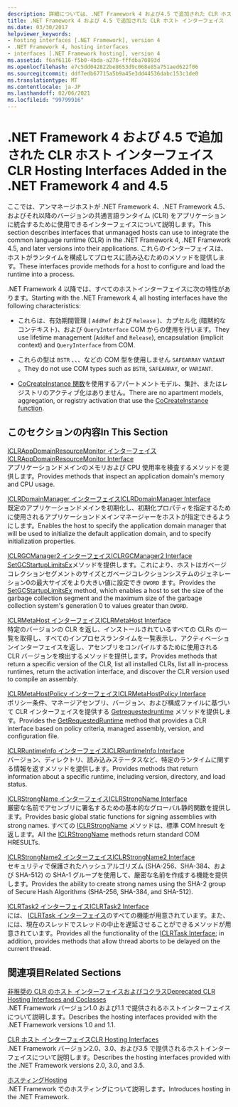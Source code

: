 ```yaml
---
description: 詳細については、.NET Framework 4 および4.5 で追加された CLR ホストインターフェイスに関するページを参照してください。
title: .NET Framework 4 および 4.5 で追加された CLR ホスト インターフェイス
ms.date: 03/30/2017
helpviewer_keywords:
- hosting interfaces [.NET Framework], version 4
- .NET Framework 4, hosting interfaces
- interfaces [.NET Framework hosting], version 4
ms.assetid: f6af6116-f5b0-4bda-a276-fffdba70893d
ms.openlocfilehash: e7c5dd042822be8653d9c068e85a751aed622f06
ms.sourcegitcommit: ddf7edb67715a5b9a45e3dd44536dabc153c1de0
ms.translationtype: MT
ms.contentlocale: ja-JP
ms.lasthandoff: 02/06/2021
ms.locfileid: "99799916"
---
```

# <a name="clr-hosting-interfaces-added-in-the-net-framework-4-and-45"></a><span data-ttu-id="ad304-103">.NET Framework 4 および 4.5 で追加された CLR ホスト インターフェイス</span><span class="sxs-lookup"><span data-stu-id="ad304-103">CLR Hosting Interfaces Added in the .NET Framework 4 and 4.5</span></span>

<span data-ttu-id="ad304-104">ここでは、アンマネージホストが .NET Framework 4、.NET Framework 4.5、およびそれ以降のバージョンの共通言語ランタイム (CLR) をアプリケーションに統合するために使用できるインターフェイスについて説明します。</span><span class="sxs-lookup"><span data-stu-id="ad304-104">This section describes interfaces that unmanaged hosts can use to integrate the common language runtime (CLR) in the .NET Framework 4, .NET Framework 4.5, and later versions into their applications.</span></span> <span data-ttu-id="ad304-105">これらのインターフェイスは、ホストがランタイムを構成してプロセスに読み込むためのメソッドを提供します。</span><span class="sxs-lookup"><span data-stu-id="ad304-105">These interfaces provide methods for a host to configure and load the runtime into a process.</span></span>  
  
 <span data-ttu-id="ad304-106">.NET Framework 4 以降では、すべてのホストインターフェイスに次の特性があります。</span><span class="sxs-lookup"><span data-stu-id="ad304-106">Starting with the .NET Framework 4, all hosting interfaces have the following characteristics:</span></span>  
  
- <span data-ttu-id="ad304-107">これらは、有効期間管理 ( `AddRef` および `Release` )、カプセル化 (暗黙的なコンテキスト)、および `QueryInterface` COM からの使用を行います。</span><span class="sxs-lookup"><span data-stu-id="ad304-107">They use lifetime management (`AddRef` and `Release`), encapsulation (implicit context) and `QueryInterface` from COM.</span></span>  
  
- <span data-ttu-id="ad304-108">これらの型は `BSTR` 、、、などの COM 型を使用しません `SAFEARRAY` `VARIANT` 。</span><span class="sxs-lookup"><span data-stu-id="ad304-108">They do not use COM types such as `BSTR`, `SAFEARRAY`, or `VARIANT`.</span></span>  
  
- <span data-ttu-id="ad304-109">[CoCreateInstance 関数](/windows/win32/api/combaseapi/nf-combaseapi-cocreateinstance)を使用するアパートメントモデル、集計、またはレジストリのアクティブ化はありません。</span><span class="sxs-lookup"><span data-stu-id="ad304-109">There are no apartment models, aggregation, or registry activation that use the [CoCreateInstance function](/windows/win32/api/combaseapi/nf-combaseapi-cocreateinstance).</span></span>  
  
## <a name="in-this-section"></a><span data-ttu-id="ad304-110">このセクションの内容</span><span class="sxs-lookup"><span data-stu-id="ad304-110">In This Section</span></span>  

 [<span data-ttu-id="ad304-111">ICLRAppDomainResourceMonitor インターフェイス</span><span class="sxs-lookup"><span data-stu-id="ad304-111">ICLRAppDomainResourceMonitor Interface</span></span>](iclrappdomainresourcemonitor-interface.md)  
 <span data-ttu-id="ad304-112">アプリケーションドメインのメモリおよび CPU 使用率を検査するメソッドを提供します。</span><span class="sxs-lookup"><span data-stu-id="ad304-112">Provides methods that inspect an application domain's memory and CPU usage.</span></span>  
  
 [<span data-ttu-id="ad304-113">ICLRDomainManager インターフェイス</span><span class="sxs-lookup"><span data-stu-id="ad304-113">ICLRDomainManager Interface</span></span>](iclrdomainmanager-interface.md)  
 <span data-ttu-id="ad304-114">既定のアプリケーションドメインを初期化し、初期化プロパティを指定するために使用されるアプリケーションドメインマネージャーをホストが指定できるようにします。</span><span class="sxs-lookup"><span data-stu-id="ad304-114">Enables the host to specify the application domain manager that will be used to initialize the default application domain, and to specify initialization properties.</span></span>  
  
 [<span data-ttu-id="ad304-115">ICLRGCManager2 インターフェイス</span><span class="sxs-lookup"><span data-stu-id="ad304-115">ICLRGCManager2 Interface</span></span>](iclrgcmanager2-interface.md)  
 <span data-ttu-id="ad304-116">[SetGCStartupLimitsEx](iclrgcmanager2-setgcstartuplimitsex-method.md)メソッドを提供します。これにより、ホストはガベージコレクションセグメントのサイズとガベージコレクションシステムのジェネレーション0の最大サイズをより大きい値に設定でき `DWORD` ます。</span><span class="sxs-lookup"><span data-stu-id="ad304-116">Provides the [SetGCStartupLimitsEx](iclrgcmanager2-setgcstartuplimitsex-method.md) method, which enables a host to set the size of the garbage collection segment and the maximum size of the garbage collection system's generation 0 to values greater than `DWORD`.</span></span>  
  
 [<span data-ttu-id="ad304-117">ICLRMetaHost インターフェイス</span><span class="sxs-lookup"><span data-stu-id="ad304-117">ICLRMetaHost Interface</span></span>](iclrmetahost-interface.md)  
 <span data-ttu-id="ad304-118">特定のバージョンの CLR を返し、インストールされているすべての CLRs の一覧を取得し、すべてのインプロセスランタイムを一覧表示し、アクティベーションインターフェイスを返し、アセンブリをコンパイルするために使用される CLR バージョンを検出するメソッドを提供します。</span><span class="sxs-lookup"><span data-stu-id="ad304-118">Provides methods that return a specific version of the CLR, list all installed CLRs, list all in-process runtimes, return the activation interface, and discover the CLR version used to compile an assembly.</span></span>  
  
 [<span data-ttu-id="ad304-119">ICLRMetaHostPolicy インターフェイス</span><span class="sxs-lookup"><span data-stu-id="ad304-119">ICLRMetaHostPolicy Interface</span></span>](iclrmetahostpolicy-interface.md)  
 <span data-ttu-id="ad304-120">ポリシー条件、マネージアセンブリ、バージョン、および構成ファイルに基づいて CLR インターフェイスを提供する [Getrequestedruntime](iclrmetahostpolicy-getrequestedruntime-method.md) メソッドを提供します。</span><span class="sxs-lookup"><span data-stu-id="ad304-120">Provides the [GetRequestedRuntime](iclrmetahostpolicy-getrequestedruntime-method.md) method that provides a CLR interface based on policy criteria, managed assembly, version, and configuration file.</span></span>  
  
 [<span data-ttu-id="ad304-121">ICLRRuntimeInfo インターフェイス</span><span class="sxs-lookup"><span data-stu-id="ad304-121">ICLRRuntimeInfo Interface</span></span>](iclrruntimeinfo-interface.md)  
 <span data-ttu-id="ad304-122">バージョン、ディレクトリ、読み込みステータスなど、特定のランタイムに関する情報を返すメソッドを提供します。</span><span class="sxs-lookup"><span data-stu-id="ad304-122">Provides methods that return information about a specific runtime, including version, directory, and load status.</span></span>  
  
 [<span data-ttu-id="ad304-123">ICLRStrongName インターフェイス</span><span class="sxs-lookup"><span data-stu-id="ad304-123">ICLRStrongName Interface</span></span>](iclrstrongname-interface.md)  
 <span data-ttu-id="ad304-124">厳密な名前でアセンブリに署名するための基本的なグローバル静的関数を提供します。</span><span class="sxs-lookup"><span data-stu-id="ad304-124">Provides basic global static functions for signing assemblies with strong names.</span></span> <span data-ttu-id="ad304-125">すべての [ICLRStrongName](iclrstrongname-interface.md) メソッドは、標準 COM hresult を返します。</span><span class="sxs-lookup"><span data-stu-id="ad304-125">All the [ICLRStrongName](iclrstrongname-interface.md) methods return standard COM HRESULTs.</span></span>  
  
 [<span data-ttu-id="ad304-126">ICLRStrongName2 インターフェイス</span><span class="sxs-lookup"><span data-stu-id="ad304-126">ICLRStrongName2 Interface</span></span>](iclrstrongname2-interface.md)  
 <span data-ttu-id="ad304-127">セキュリティで保護されたハッシュアルゴリズム (SHA-256、SHA-384、および SHA-512) の SHA-1 グループを使用して、厳密な名前を作成する機能を提供します。</span><span class="sxs-lookup"><span data-stu-id="ad304-127">Provides the ability to create strong names using the SHA-2 group of Secure Hash Algorithms (SHA-256, SHA-384, and SHA-512).</span></span>  
  
 [<span data-ttu-id="ad304-128">ICLRTask2 インターフェイス</span><span class="sxs-lookup"><span data-stu-id="ad304-128">ICLRTask2 Interface</span></span>](iclrtask2-interface.md)  
 <span data-ttu-id="ad304-129">には、 [ICLRTask インターフェイス](iclrtask-interface.md)のすべての機能が用意されています。また、には、現在のスレッドでスレッドの中止を遅延させることができるメソッドが用意されています。</span><span class="sxs-lookup"><span data-stu-id="ad304-129">Provides all the functionality of the [ICLRTask Interface](iclrtask-interface.md); in addition, provides methods that allow thread aborts to be delayed on the current thread.</span></span>  
  
## <a name="related-sections"></a><span data-ttu-id="ad304-130">関連項目</span><span class="sxs-lookup"><span data-stu-id="ad304-130">Related Sections</span></span>  

 [<span data-ttu-id="ad304-131">非推奨の CLR のホスト インターフェイスおよびコクラス</span><span class="sxs-lookup"><span data-stu-id="ad304-131">Deprecated CLR Hosting Interfaces and Coclasses</span></span>](deprecated-clr-hosting-interfaces-and-coclasses.md)  
 <span data-ttu-id="ad304-132">.NET Framework バージョン1.0 および1.1 で提供されるホストインターフェイスについて説明します。</span><span class="sxs-lookup"><span data-stu-id="ad304-132">Describes the hosting interfaces provided with the .NET Framework versions 1.0 and 1.1.</span></span>  
  
 [<span data-ttu-id="ad304-133">CLR ホスト インターフェイス</span><span class="sxs-lookup"><span data-stu-id="ad304-133">CLR Hosting Interfaces</span></span>](clr-hosting-interfaces.md)  
 <span data-ttu-id="ad304-134">.NET Framework バージョン2.0、3.0、および3.5 で提供されるホストインターフェイスについて説明します。</span><span class="sxs-lookup"><span data-stu-id="ad304-134">Describes the hosting interfaces provided with the .NET Framework versions 2.0, 3.0, and 3.5.</span></span>  
  
 [<span data-ttu-id="ad304-135">ホスティング</span><span class="sxs-lookup"><span data-stu-id="ad304-135">Hosting</span></span>](index.md)  
 <span data-ttu-id="ad304-136">.NET Framework でのホスティングについて説明します。</span><span class="sxs-lookup"><span data-stu-id="ad304-136">Introduces hosting in the .NET Framework.</span></span>
